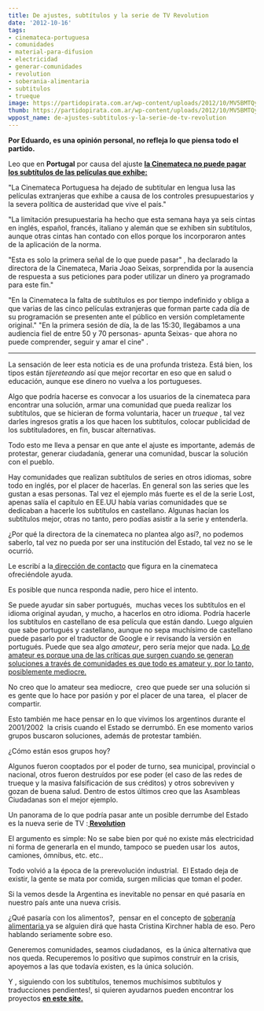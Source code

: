 ```yaml
---
title: De ajustes, subtítulos y la serie de TV Revolution
date: '2012-10-16'
tags:
- cinemateca-portuguesa
- comunidades
- material-para-difusion
- electricidad
- generar-comunidades
- revolution
- soberania-alimentaria
- subtitulos
- trueque
image: https://partidopirata.com.ar/wp-content/uploads/2012/10/MV5BMTQyNzMzODU4OV5BMl5BanBnXkFtZTcwOTU1ODA1OA@@._V1._SY317_CR160214317_.jpg
thumb: https://partidopirata.com.ar/wp-content/uploads/2012/10/MV5BMTQyNzMzODU4OV5BMl5BanBnXkFtZTcwOTU1ODA1OA@@._V1._SY317_CR160214317_-150x150.jpg
wppost_name: de-ajustes-subtitulos-y-la-serie-de-tv-revolution
---
```


<strong>Por Eduardo, es una opinión personal, no refleja lo que piensa todo el partido.</strong>

Leo que en <strong>Portugal</strong> por causa del ajuste <strong><a href="http://www.eluniversal.com.mx/notas/875897.html" target="_blank">la Cinemateca no puede pagar los subtítulos de las películas que exhibe:</a></strong>

"La Cinemateca Portuguesa ha dejado de subtitular en lengua lusa las películas extranjeras que exhibe a causa de los controles presupuestarios y la severa política de austeridad que vive el país."

"La limitación presupuestaria ha hecho que esta semana haya ya seis cintas en inglés, español, francés, italiano y alemán que se exhiben sin subtítulos, aunque otras cintas han contado con ellos porque los incorporaron antes de la aplicación de la norma.

"Esta es solo la primera señal de lo que puede pasar" , ha declarado la directora de la Cinemateca, Maria Joao Seixas, sorprendida por la ausencia de respuesta a sus peticiones para poder utilizar un dinero ya programado para este fin."

"En la Cinemateca la falta de subtítulos es por tiempo indefinido y obliga a que varias de las cinco películas extranjeras que forman parte cada día de su programación se presenten ante el público en versión completamente original."
"En la primera sesión de día, la de las 15:30, llegábamos a una audiencia fiel de entre 50 y 70 personas- apunta Seixas- que ahora no puede comprender, seguir y amar el cine" .

<hr />

La sensación de leer esta noticia es de una profunda tristeza. Está bien, los tipos están <em>tijereteando</em> así que mejor recortar en eso que en salud o educación, aunque ese dinero no vuelva a los portugueses.

Algo que podría hacerse es convocar a los usuarios de la cinemateca para encontrar una solución, armar una comunidad que pueda realizar los subtítulos, que se hicieran de forma voluntaria, hacer un <em>trueque</em> , tal vez darles ingresos gratis a los que hacen los subtítulos, colocar publicidad de los subtituladores, en fin, buscar alternativas.

Todo esto me lleva a pensar en que ante el ajuste es importante, además de protestar, generar ciudadanía, generar una comunidad, buscar la solución con el pueblo.

Hay comunidades que realizan subtítulos de series en otros idiomas, sobre todo en inglés, por el placer de hacerlas. En general son las series que les gustan a esas personas. Tal vez el ejemplo más fuerte es el de la serie Lost, apenas salía el capítulo en EE.UU había varias comunidades que se dedicaban a hacerle los subtítulos en castellano. Algunas hacían los subtítulos mejor, otras no tanto, pero podías asistir a la serie y entenderla.

¿Por qué la directora de la cinemateca no plantea algo así?, no podemos saberlo, tal vez no pueda por ser una institución del Estado, tal vez no se le ocurrió.

Le escribí a la<a href="http://www.cinemateca.pt/OutrasPaginas/Contactos/Sede.aspx" target="_blank"> dirección de contacto</a> que figura en la cinemateca ofreciéndole ayuda.

Es posible que nunca responda nadie, pero hice el intento.

Se puede ayudar sin saber portugués,  muchas veces los subtítulos en el idioma original ayudan, y mucho, a hacerlos en otro idioma. Podría hacerle los subtítulos en castellano de esa película que están dando. Luego alguien que sabe portugués y castellano, aunque no sepa muchísimo de castellano puede pasarlo por el traductor de Google e ir revisando la versión en portugués. Puede que sea algo <em>amateur</em>, pero sería mejor que nada.
<a href="http://www.amazon.com/Cult-Amateur-MySpace-user-generated-destroying/dp/0385520816" target="_blank">
Lo de amateur es porque una de las críticas que surgen cuando se generan soluciones a través de comunidades es que todo es amateur y, por lo tanto, posiblemente mediocre.</a>

No creo que lo amateur sea mediocre,  creo que puede ser una solución si es gente que lo hace por pasión y por el placer de una tarea,  el placer de compartir.

Esto también me hace pensar en lo que vivimos los argentinos durante el 2001/2002  la crisis cuando el Estado se derrumbó. En ese momento varios grupos buscaron soluciones, además de protestar también.

¿Cómo están esos grupos hoy?

Algunos fueron cooptados por el poder de turno, sea municipal, provincial o nacional, otros fueron destruídos por ese poder (el caso de las redes de trueque y la masiva falsificación de sus créditos) y otros sobreviven y gozan de buena salud. Dentro de estos últimos creo que las Asambleas Ciudadanas son el mejor ejemplo.

Un panorama de lo que podría pasar ante un posible derrumbe del Estado es la nueva serie de TV :<strong><a href="http://www.serierevolution.com/" target="_blank"> Revolution</a></strong>

El argumento es simple: No se sabe bien por qué no existe más electricidad ni forma de generarla en el mundo, tampoco se pueden usar los  autos, camiones, ómnibus, etc. etc..

Todo volvió a la época de la prerevolución industrial.  El Estado deja de existir, la gente se mata por comida, surgen milicias que toman el poder.

Si la vemos desde la Argentina es inevitable no pensar en qué pasaría en nuestro país ante una nueva crisis.

¿Qué pasaría con los alimentos?,  pensar en el concepto de <a href="http://es.wikipedia.org/wiki/Soberan%C3%ADa_alimentaria" target="_blank">soberanía alimentaria </a> ya se alguien dirá que hasta Cristina Kirchner habla de eso. Pero hablando seriamente sobre eso.

Generemos comunidades, seamos ciudadanos,  es la única alternativa que nos queda. Recuperemos lo positivo que supimos construir en la crisis,  apoyemos a las que todavía existen, es la única solución.

Y , siguiendo con los subtítulos, tenemos muchísimos subtítulos y traducciones pendientes!, si quieren ayudarnos pueden encontrar los proyectos <strong><a href="http://adhoc.partidopirata.com.ar/" target="_blank"> en este site.</a></strong>

&nbsp;
